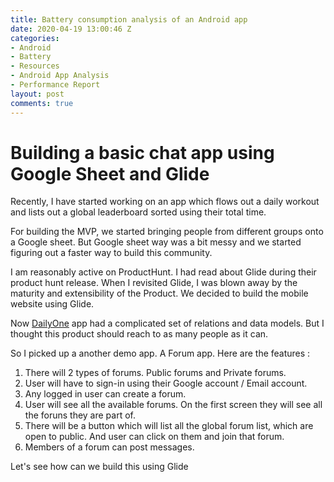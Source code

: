 ```yaml
---
title: Battery consumption analysis of an Android app
date: 2020-04-19 13:00:46 Z
categories:
- Android
- Battery
- Resources
- Android App Analysis
- Performance Report
layout: post
comments: true
---
```


# Building a basic chat app using Google Sheet and Glide

Recently, I have started working on an app which flows out a daily workout and lists out a global leaderboard sorted using their total time.

For building the MVP, we started bringing people from different groups onto a Google sheet. But Google sheet way was a bit messy and we started figuring out a faster way to build this community.

I am reasonably active on ProductHunt. I had read about Glide during their product hunt release. When I revisited Glide, I was blown away by the maturity and extensibility of the Product. We decided to build the mobile website using Glide.

Now [DailyOne]() app had a complicated set of relations and data models. But I thought this product should reach to as many people as it can. 

So I picked up a another demo app. A Forum app. Here are the features :

1. There will 2 types of forums. Public forums and Private forums.
2. User will have to sign-in using their Google account / Email account.
3. Any logged in user can create a forum. 
4. User will see all the available forums. On the first screen they will see all the foruns they are part of. 
5. There will be a button which will list all the global forum list, which are open to public. And user can click on them and join that forum.
6. Members of a forum can post messages.


Let's see how can we build this using Glide
